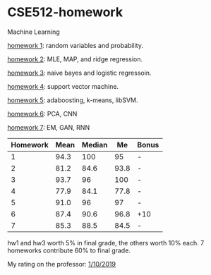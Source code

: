 # CSE512-homework
Machine Learning

[homework 1](https://github.com/caitaozhan/CSE512-homework/blob/master/hw1/hw1.pdf): random variables and probability.

[homework 2](https://github.com/caitaozhan/CSE512-homework/blob/master/hw2/hw2_v2_2018Sep8.pdf): MLE, MAP, and ridge regression.

[homework 3](https://github.com/caitaozhan/CSE512-homework/blob/master/hw3/hw-3.pdf): naive bayes and logistic regressoin.

[homework 4](https://github.com/caitaozhan/CSE512-homework/blob/master/hw4/hw4.pdf): support vector machine.

[homework 5](https://github.com/caitaozhan/CSE512-homework/blob/master/hw5/hw5.pdf): adaboosting, k-means, libSVM.

[homework 6](https://github.com/caitaozhan/CSE512-homework/tree/master/hw6): PCA, CNN

[homework 7](https://github.com/caitaozhan/CSE512-homework/blob/master/hw7/hw7.pdf): EM, GAN, RNN

|Homework|Mean|Median|Me|Bonus|
| - | - | - | - | - |
| 1| 94.3| 100| 95| - |
| 2| 81.2| 84.6| 93.8|-  |
| 3| 93.7| 96| 100| - |
| 4| 77.9| 84.1| 77.8| - |
| 5| 91.0| 96| 97| - |
| 6| 87.4| 90.6| 96.8| +10 |
| 7| 85.3| 88.5| 84.5| - |

hw1 and hw3 worth 5% in final grade, the others worth 10% each. 7 homeworks contribute 60% to final grade.

My rating on the professor: [1/10/2019](https://www.ratemyprofessors.com/ShowRatings.jsp?tid=2068174)
